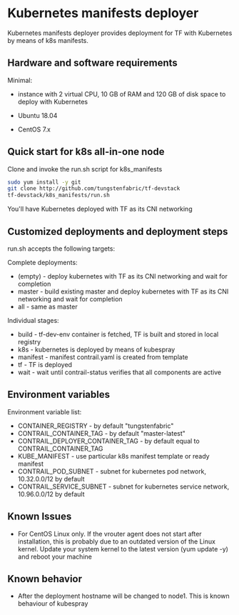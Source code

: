 # Kubernetes manifests deployer

Kubernetes manifests deployer provides deployment for TF with Kubernetes by means of k8s manifests.

## Hardware and software requirements

Minimal:

- instance with 2 virtual CPU, 10 GB of RAM and 120 GB of disk space to deploy with Kubernetes

- Ubuntu 18.04
- CentOS 7.x

## Quick start for k8s all-in-one node

Clone and invoke the run.sh script for k8s_manifests

``` bash
sudo yum install -y git
git clone http://github.com/tungstenfabric/tf-devstack
tf-devstack/k8s_manifests/run.sh
```

You'll have Kubernetes deployed with TF as its CNI networking

## Customized deployments and deployment steps

run.sh accepts the following targets:

Complete deployments:

- (empty) - deploy kubernetes with TF as its CNI networking and wait for completion
- master - build existing master and deploy kubernetes with TF as its CNI networking and wait for completion
- all - same as master

Individual stages:

- build - tf-dev-env container is fetched, TF is built and stored in local registry
- k8s - kubernetes is deployed by means of kubespray
- manifest - manifest contrail.yaml is created from template
- tf - TF is deployed
- wait - wait until contrail-status verifies that all components are active

## Environment variables

Environment variable list:

- CONTAINER_REGISTRY - by default "tungstenfabric"
- CONTRAIL_CONTAINER_TAG - by default "master-latest"
- CONTRAIL_DEPLOYER_CONTAINER_TAG - by default equal to CONTRAIL_CONTAINER_TAG
- KUBE_MANIFEST - use particular k8s manifest template or ready manifest
- CONTRAIL_POD_SUBNET - subnet for kubernetes pod network, 10.32.0.0/12 by default
- CONTRAIL_SERVICE_SUBNET - subnet for kubernetes service network, 10.96.0.0/12 by default

## Known Issues

- For CentOS Linux only. If the vrouter agent does not start after installation, this is probably due to an outdated version of the Linux kernel. Update your system kernel to the latest version (yum update -y) and reboot your machine

## Known behavior

- After the deployment hostname will be changed to node1. This is known behaviour of kubespray